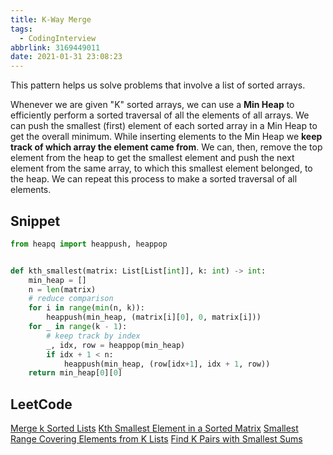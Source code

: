 ```yaml
---
title: K-Way Merge
tags:
  - CodingInterview
abbrlink: 3169449011
date: 2021-01-31 23:08:23
---
```

This pattern helps us solve problems that involve a list of sorted arrays.

Whenever we are given "K" sorted arrays, we can use a **Min Heap** to efficiently perform a sorted traversal of all the elements of all arrays. We can push the smallest (first) element of each sorted array in a Min Heap to get the overall minimum. While inserting elements to the Min Heap we **keep track of which array the element came from**. We can, then, remove the top element from the heap to get the smallest element and push the next element from the same array, to which this smallest element belonged, to the heap. We can repeat this process to make a sorted traversal of all elements.

## Snippet
```python
from heapq import heappush, heappop


def kth_smallest(matrix: List[List[int]], k: int) -> int:
    min_heap = []
    n = len(matrix)
    # reduce comparison
    for i in range(min(n, k)):
        heappush(min_heap, (matrix[i][0], 0, matrix[i]))
    for _ in range(k - 1):
        # keep track by index
        _, idx, row = heappop(min_heap)
        if idx + 1 < n:
            heappush(min_heap, (row[idx+1], idx + 1, row))
    return min_heap[0][0]
```

## LeetCode
[Merge k Sorted Lists](https://leetcode.com/problems/merge-k-sorted-lists/)
[Kth Smallest Element in a Sorted Matrix](https://leetcode.com/problems/kth-smallest-element-in-a-sorted-matrix/)
[Smallest Range Covering Elements from K Lists](https://leetcode.com/problems/smallest-range-covering-elements-from-k-lists/)
[Find K Pairs with Smallest Sums](https://leetcode.com/problems/find-k-pairs-with-smallest-sums/)
